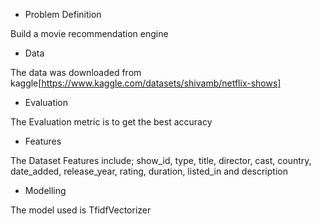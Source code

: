 * Problem Definition

Build a movie recommendation engine

* Data

The data was downloaded from kaggle[https://www.kaggle.com/datasets/shivamb/netflix-shows]

* Evaluation

The Evaluation metric is to get the best accuracy

* Features

The Dataset Features include; show_id, type, title, director, cast,	country, date_added, release_year, rating, duration, listed_in
and description

* Modelling

The model used is TfidfVectorizer



